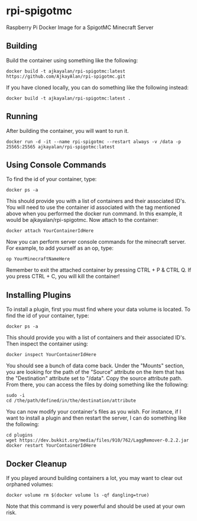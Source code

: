 # rpi-spigotmc
Raspberry Pi Docker Image for a SpigotMC Minecraft Server

## Building
Build the container using something like the following:  

`docker build -t ajkayalan/rpi-spigotmc:latest https://github.com/AjkayAlan/rpi-spigotmc.git`  

If you have cloned locally, you can do something like the following instead:  

`docker build -t ajkayalan/rpi-spigotmc:latest .`  

## Running
After building the container, you will want to run it.  

`docker run -d -it --name rpi-spigotmc --restart always -v /data -p 25565:25565 ajkayalan/rpi-spigotmc:latest`  

## Using Console Commands
To find the id of your container, type:  

`docker ps -a`  

This should provide you with a list of containers and their associated ID's. You will need to use the container id associated with the tag mentioned above when you performed the docker run command. In this example, it would be ajkayalan/rpi-spigotmc. Now attach to the container:  

`docker attach YourContainerIdHere`  

Now you can perform server console commands for the minecraft server. For example, to add yourself as an op, type:  

`op YourMinecraftNameHere`  

Remember to exit the attached container by pressing CTRL + P & CTRL Q. If you press CTRL + C, you will kill the container!  

## Installing Plugins
To install a plugin, first you must find where your data volume is located. To find the id of your container, type:  

`docker ps -a`  

This should provide you with a list of containers and their associated ID's.  Then inspect the container using:    

`docker inspect YourContainerIdHere`  

You should see a bunch of data come back. Under the "Mounts" section, you are looking for the path of the "Source" attribute on the item that has the "Destination" attribute set to "/data". Copy the source attribute path. From there, you can access the files by doing something like the following:  

`sudo -i`  
`cd /the/path/defined/in/the/destination/attribute`  

You can now modify your container's files as you wish. For instance, if I want to install a plugin and then restart the server, I can do something like the following:  

`cd plugins`  
`wget https://dev.bukkit.org/media/files/910/762/LaggRemover-0.2.2.jar`  
`docker restart YourContainerIdHere`  

## Docker Cleanup
If you played around building containers a lot, you may want to clear out orphaned volumes:  

`docker volume rm $(docker volume ls -qf dangling=true)`  

Note that this command is very powerful and should be used at your own risk.
